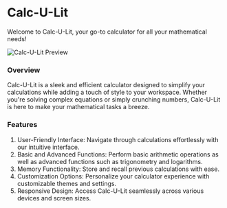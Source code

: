 # Calc-U-Lit


Welcome to Calc-U-Lit, your go-to calculator for all your mathematical needs!

![Calc-U-Lit Preview](Calc-U-Lit\calculator.png)

###  Overview
Calc-U-Lit is a sleek and efficient calculator designed to simplify your calculations while adding a touch of style to your workspace. Whether you're solving complex equations or simply crunching numbers, Calc-U-Lit is here to make your mathematical tasks a breeze.

### Features

1. User-Friendly Interface: Navigate through calculations effortlessly with our intuitive interface.
2. Basic and Advanced Functions: Perform basic arithmetic operations as well as advanced functions such as trigonometry and logarithms.
3. Memory Functionality: Store and recall previous calculations with ease.
4. Customization Options: Personalize your calculator experience with customizable themes and settings.
5. Responsive Design: Access Calc-U-Lit seamlessly across various devices and screen sizes.
